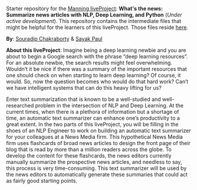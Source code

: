 Starter repository for the [Manning liveProject](https://liveproject.manning.com/): **What's the news: Summarize news articles with NLP, Deep Learning, and Python** (_Under active development_). This repository contains the intermediate files that might be helpful for the learners of this liveProject. Those files reside [here](https://github.com/Manning-LP-What-s-The-News/Starter-Repository/releases). 

**By**: [Souradip Chakraborty](https://www.linkedin.com/in/souradip-chakraborty/) & [Sayak Paul](https://www.linkedin.com/in/sayak-paul/)

**About this liveProject**: Imagine being a deep learning newbie and you are about to begin a Google search with the phrase “deep learning resources”. For an absolute newbie, the search results might feel overwhelming. Wouldn’t it be nice if there was a summary of the important resources that one should check on when starting to learn deep learning? Of course, it would. So, now the question becomes who would do that hard work? Can’t we have intelligent systems that can do this heavy lifting for us? 

Enter text summarization that is known to be a well-studied and well-researched problem in the intersection of NLP and Deep Learning. At the current times, when there is a plethora of information but a shortage of time, an automatic text summarizer can enhance one’s productivity to a great extent. In the two parts of this liveProject, you will be filling in the shoes of an NLP Engineer to work on building an automatic text summarizer for your colleagues at a News Media firm. This hypothetical News Media firm uses flashcards of broad news articles to design the front page of their blog that is read by more than a million readers across the globe. To develop the content for these flashcards, the news editors currently manually summarize the prospective news articles, and needless to say, this process is very time-consuming. This text summarizer will be used by the news editors to automatically generate these summaries that could act as fairly good starting points. 

